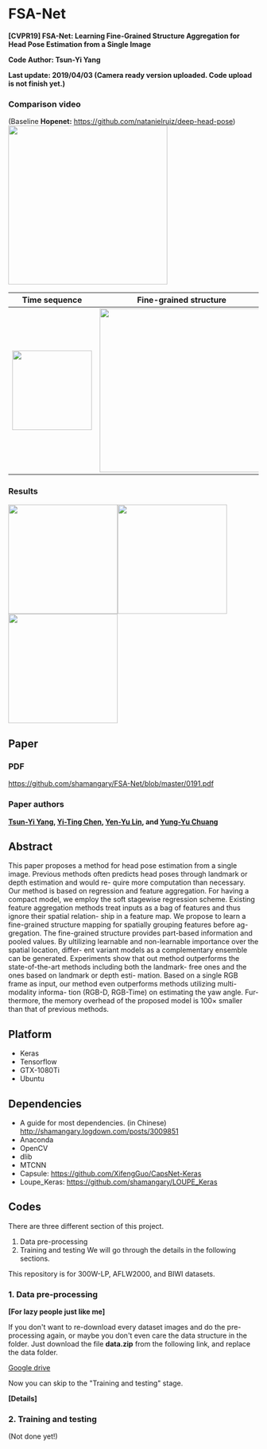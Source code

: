 # FSA-Net
**[CVPR19] FSA-Net: Learning Fine-Grained Structure Aggregation for Head Pose Estimation from a Single Image**

**Code Author: Tsun-Yi Yang**

**Last update: 2019/04/03 (Camera ready version uploaded. Code upload is not finish yet.)**

### Comparison video
(Baseline **Hopenet:** https://github.com/natanielruiz/deep-head-pose)
<img src="https://github.com/shamangary/FSA-Net/blob/master/Compare_AFLW2000_gt_Hopenet_FSA.gif" height="320"/>


| Time sequence | Fine-grained structure|
| --- | --- |
| <img src="https://github.com/shamangary/FSA-Net/blob/master/time_demo.png" height="160"/> | <img src="https://github.com/shamangary/FSA-Net/blob/master/heatmap_demo.png" height="330"/> |



### Results
<img src="https://github.com/shamangary/FSA-Net/blob/master/FSANET_table1.png" height="220"/><img src="https://github.com/shamangary/FSA-Net/blob/master/FSANET_table2.png" height="220"/><img src="https://github.com/shamangary/FSA-Net/blob/master/FSANET_table3.png" height="220"/>


## Paper


### PDF
https://github.com/shamangary/FSA-Net/blob/master/0191.pdf


### Paper authors
**[Tsun-Yi Yang](https://scholar.google.com/citations?user=WhISCE4AAAAJ&hl=en), [Yi-Ting Chen](https://sites.google.com/media.ee.ntu.edu.tw/yitingchen/), [Yen-Yu Lin](https://www.citi.sinica.edu.tw/pages/yylin/index_zh.html), and [Yung-Yu Chuang](https://www.csie.ntu.edu.tw/~cyy/)**


## Abstract
This paper proposes a method for head pose estimation from a single image. Previous methods often predicts head poses through landmark or depth estimation and would re- quire more computation than necessary. Our method is based on regression and feature aggregation. For having a compact model, we employ the soft stagewise regression scheme. Existing feature aggregation methods treat inputs as a bag of features and thus ignore their spatial relation- ship in a feature map. We propose to learn a fine-grained structure mapping for spatially grouping features before ag- gregation. The fine-grained structure provides part-based information and pooled values. By ultilizing learnable and non-learnable importance over the spatial location, differ- ent variant models as a complementary ensemble can be generated. Experiments show that out method outperforms the state-of-the-art methods including both the landmark- free ones and the ones based on landmark or depth esti- mation. Based on a single RGB frame as input, our method even outperforms methods utilizing multi-modality informa- tion (RGB-D, RGB-Time) on estimating the yaw angle. Fur- thermore, the memory overhead of the proposed model is 100× smaller than that of previous methods.

## Platform
+ Keras
+ Tensorflow
+ GTX-1080Ti
+ Ubuntu

## Dependencies
+ A guide for most dependencies. (in Chinese)
http://shamangary.logdown.com/posts/3009851
+ Anaconda
+ OpenCV
+ dlib
+ MTCNN
+ Capsule: https://github.com/XifengGuo/CapsNet-Keras
+ Loupe_Keras: https://github.com/shamangary/LOUPE_Keras

## Codes

There are three different section of this project. 
1. Data pre-processing
2. Training and testing
We will go through the details in the following sections.

This repository is for 300W-LP, AFLW2000, and BIWI datasets.


### 1. Data pre-processing

**[For lazy people just like me]** 

If you don't want to re-download every dataset images and do the pre-processing again, or maybe you don't even care the data structure in the folder. Just download the file **data.zip** from the following link, and replace the data folder.

[Google drive](https://drive.google.com/file/d/1j6GMx33DCcbUOS8J3NHZ-BMHgk7H-oC_/view?usp=sharing)

Now you can skip to the "Training and testing" stage.

**[Details]** 


### 2. Training and testing
(Not done yet!)
